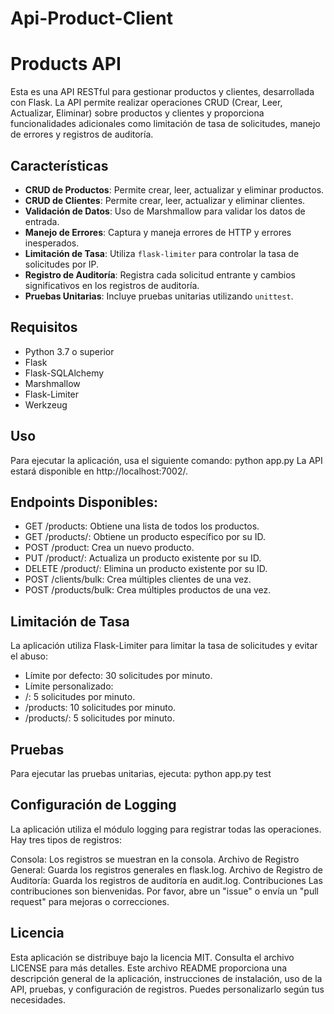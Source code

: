 # Api-Product-Client
# Products API

Esta es una API RESTful para gestionar productos y clientes, desarrollada con Flask. La API permite realizar operaciones CRUD (Crear, Leer, Actualizar, Eliminar) sobre productos y clientes y proporciona funcionalidades adicionales como limitación de tasa de solicitudes, manejo de errores y registros de auditoría.

## Características

- **CRUD de Productos**: Permite crear, leer, actualizar y eliminar productos.
- **CRUD de Clientes**: Permite crear, leer, actualizar y eliminar clientes.
- **Validación de Datos**: Uso de Marshmallow para validar los datos de entrada.
- **Manejo de Errores**: Captura y maneja errores de HTTP y errores inesperados.
- **Limitación de Tasa**: Utiliza `flask-limiter` para controlar la tasa de solicitudes por IP.
- **Registro de Auditoría**: Registra cada solicitud entrante y cambios significativos en los registros de auditoría.
- **Pruebas Unitarias**: Incluye pruebas unitarias utilizando `unittest`.

## Requisitos

- Python 3.7 o superior
- Flask
- Flask-SQLAlchemy
- Marshmallow
- Flask-Limiter
- Werkzeug

## Uso
Para ejecutar la aplicación, usa el siguiente comando:
python app.py
La API estará disponible en http://localhost:7002/.

## Endpoints Disponibles:
- GET /products: Obtiene una lista de todos los productos.
- GET /products/<id>: Obtiene un producto específico por su ID.
- POST /product: Crea un nuevo producto.
- PUT /product/<id>: Actualiza un producto existente por su ID.
- DELETE /product/<id>: Elimina un producto existente por su ID.
- POST /clients/bulk: Crea múltiples clientes de una vez.
- POST /products/bulk: Crea múltiples productos de una vez.

## Limitación de Tasa
La aplicación utiliza Flask-Limiter para limitar la tasa de solicitudes y evitar el abuso:

- Límite por defecto: 30 solicitudes por minuto.
- Límite personalizado:
- /: 5 solicitudes por minuto.
- /products: 10 solicitudes por minuto.
- /products/<id>: 5 solicitudes por minuto.

## Pruebas
Para ejecutar las pruebas unitarias, ejecuta:
python app.py test

## Configuración de Logging
La aplicación utiliza el módulo logging para registrar todas las operaciones. Hay tres tipos de registros:

Consola: Los registros se muestran en la consola.
Archivo de Registro General: Guarda los registros generales en flask.log.
Archivo de Registro de Auditoría: Guarda los registros de auditoría en audit.log.
Contribuciones
Las contribuciones son bienvenidas. Por favor, abre un "issue" o envía un "pull request" para mejoras o correcciones.

## Licencia
Esta aplicación se distribuye bajo la licencia MIT. Consulta el archivo LICENSE para más detalles.
Este archivo README proporciona una descripción general de la aplicación, instrucciones de instalación, uso de la API, pruebas, y configuración de registros. Puedes personalizarlo según tus necesidades.
